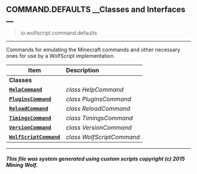 ## COMMAND.DEFAULTS __Classes and Interfaces __

>io.wolfscript.command.defaults

---

Commands for emulating the Minecraft commands and other necessary ones for use by a WolfScript implementation.

Item | Description   
--- | :--- 
__Classes__|
__[`HelpCommand`](HelpCommand.md)__ | _class HelpCommand_ 
__[`PluginsCommand`](PluginsCommand.md)__ | _class PluginsCommand_ 
__[`ReloadCommand`](ReloadCommand.md)__ | _class ReloadCommand_ 
__[`TimingsCommand`](TimingsCommand.md)__ | _class TimingsCommand_ 
__[`VersionCommand`](VersionCommand.md)__ | _class VersionCommand_ 
__[`WolfScriptCommand`](WolfScriptCommand.md)__ | _class WolfScriptCommand_ 



---



##### This file was system generated using custom scripts copyright (c) 2015 Mining Wolf.
	

